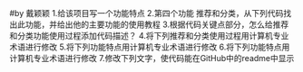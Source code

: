 #by 戴颖颖
1.给该项目写一个功能特点
2.第四个功能 推荐和分类，从下列代码找出此功能，并给出他的主要功能的使用教程
3.根据代码关键点部分，怎么给推荐和分类功能使用过程添加代码描述？
4.将下列推荐和分类使用过程用计算机专业术语进行修改
5.将下列功能特点用计算机专业术语进行修改
6.将下列功能特点用计算机专业术语进行修改
7.修改下列文字，使代码能在GitHub中的readme中显示
